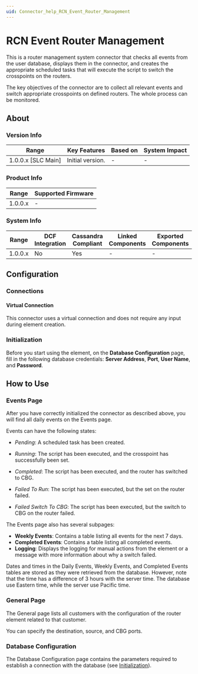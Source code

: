 ```yaml
---
uid: Connector_help_RCN_Event_Router_Management
---
```


# RCN Event Router Management

This is a router management system connector that checks all events from the user database, displays them in the connector, and creates the appropriate scheduled tasks that will execute the script to switch the crosspoints on the routers.

The key objectives of the connector are to collect all relevant events and switch appropriate crosspoints on defined routers. The whole process can be monitored.

## About

### Version Info

| Range              | Key Features     | Based on | System Impact |
|--------------------|------------------|----------|---------------|
| 1.0.0.x [SLC Main] | Initial version. | -        | -             |

### Product Info

| Range   | Supported Firmware |
|---------|--------------------|
| 1.0.0.x | -                  |

### System Info

| Range     | DCF Integration     | Cassandra Compliant     | Linked Components     | Exported Components     |
|-----------|---------------------|-------------------------|-----------------------|-------------------------|
| 1.0.0.x   | No                  | Yes                     | -                     | -                       |

## Configuration

### Connections

#### Virtual Connection

This connector uses a virtual connection and does not require any input during element creation.

### Initialization

Before you start using the element, on the **Database Configuration** page, fill in the following database credentials: **Server Address**, **Port**, **User Name**, and **Password**.

## How to Use

### Events Page

After you have correctly initialized the connector as described above, you will find all daily events on the Events page.

Events can have the following states:

- *Pending*: A scheduled task has been created.

- *Running*: The script has been executed, and the crosspoint has successfully been set.

- *Completed*: The script has been executed, and the router has switched to CBG.

- *Failed To Run*: The script has been executed, but the set on the router failed.

- *Failed Switch To CBG*: The script has been executed, but the switch to CBG on the router failed.

The Events page also has several subpages:

- **Weekly Events**: Contains a table listing all events for the next 7 days.
- **Completed Events**: Contains a table listing all completed events.
- **Logging**: Displays the logging for manual actions from the element or a message with more information about why a switch failed.

Dates and times in the Daily Events, Weekly Events, and Completed Events tables are stored as they were retrieved from the database. However, note that the time has a difference of 3 hours with the server time. The database use Eastern time, while the server use Pacific time.

### General Page

The General page lists all customers with the configuration of the router element related to that customer.

You can specify the destination, source, and CBG ports.

### Database Configuration

The Database Configuration page contains the parameters required to establish a connection with the database (see [Initialization](#initialization)).
